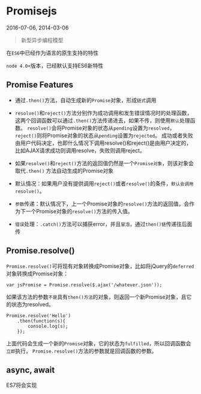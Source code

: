 # Promisejs

2016-07-06, 2014-03-06

> 新型异步编程模型

在`ES6`中已经作为语言的原生支持的特性

`node 4.0+`版本，已经默认支持ES6新特性


## Promise Features


* 通过`.then()`方法，自动生成新的`Promise`对象，形成`链式`调用

* `resolve()`和`reject()`方法分别作为成功调用和发生错误情况时的处理函数，
    这两个回调函数可以通过`.then()`方法传递进去，如果不传，则使用`默认`处理函数。
    `resolve()`会将Promise对象的状态从`pending`设置为`resolved`，
    `reject()`则将Promise对象的状态从`pending`设置为`rejected`。
    成功或者失败由用户代码决定，也即什么情况下调用resolve()和reject()是由用户决定的，
    比如AJAX请求成功则调用resolve，失败则调用reject。

* 如果`resolve()`和`reject()`方法的返回值仍然是一个`Promise对象`，则该对象会取代`.then()`
    方法自动生成的Promise对象

* 默认情况：如果用户没有提供调用`reject()`或者`resolve()`的条件，`默认会调用resolve()`。 

* `参数`传递：默认情况下，上一个Promise对象的`resolve()`方法的返回值，会作为下一个Promise对象的`resolve()`方法的传入值。

* `错误`处理：`.catch()`方法可以捕获error，并且`冒泡`，通过`then()链`传递往后面传






## Promise.resolve()

`Promise.resolve()`可将现有对象转换成Promise对象，比如将jQuery的`deferred`对象转换成Promise对象：

    var jsPromise = Promise.resolve($.ajax('/whatever.json'));

如果该方法的参数`不是`具有`then()方法`的对象，则返回一个新Promise对象，且它的状态为resolved。

    Promise.resolve('Hello')
        .then(function(s){
            console.log(s);
        });

上面代码会生成一个新的`Promise`对象，它的状态为`fulfilled`，所以回调函数会`立即`执行，
`Promise.resolve()`方法的参数就是回调函数的参数。




## async, await

ES7将会实现

